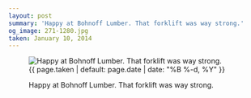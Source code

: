 ```yaml
---
layout: post
summary: 'Happy at Bohnoff Lumber. That forklift was way strong.'
og_image: 271-1280.jpg
taken: January 10, 2014
---
```


<figure class="post">
 <img alt="Happy at Bohnoff Lumber. That forklift was way strong." sizes="(min-width: 700px) 50vw, calc(100vw - 2rem)" src="{{ site.assets_url }}/271-640.jpg" srcset="{{ site.assets_url }}/271-1280.jpg 1280w, {{ site.assets_url }}/271-960.jpg 960w, {{ site.assets_url }}/271-640.jpg 640w, {{ site.assets_url }}/271-320.jpg 320w"/>
 <figcaption>
  <time>
   {{ page.taken | default: page.date | date: "%B %-d, %Y" }}
  </time>
  <p>
   Happy at Bohnoff Lumber. That forklift was way strong.
  </p>
 </figcaption>
</figure>
